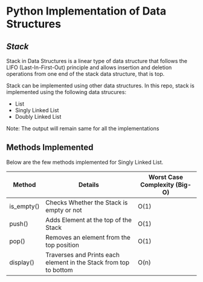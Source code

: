 # Python Implementation of Data Structures
## _Stack_




Stack in Data Structures is a linear type of data structure that follows the LIFO (Last-In-First-Out) principle and allows insertion and deletion operations from one end of the stack data structure, that is top.

Stack can be implemented using other data structures. In this repo, stack is implemented using the following data strucures:

- List
- Singly Linked List
- Doubly Linked List

Note: The output will remain same for all the implementations


## Methods Implemented

Below are the few methods implemented for Singly Linked List.


| Method | Details | Worst Case Complexity (Big-O) |
| ------ | ------ | ------ |
| is_empty() | Checks Whether the Stack is empty or not | O(1)
| push() | Adds Element at the top of the Stack | O(1)
| pop() | Removes an element from the top position | O(1)
| display() | Traverses and Prints each element in the Stack from top to bottom | O(n)

